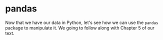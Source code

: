 # pandas

Now that we have our data in Python, let's see how we can use the `pandas` package to manipulate it. We going to follow along with Chapter 5 of our text.
